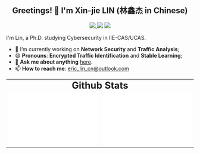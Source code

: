 <h2 align="center"> Greetings! 👋 I'm Xin-jie LIN (林鑫杰 in Chinese) </h2>

<p align="center">
  <a href="https://github.com/linwhitehat">
    <img src="https://img.shields.io/badge/dynamic/json?label=GitHub&query=%24.data.totalSubs&url=https%3A%2F%2Fapi.spencerwoo.com%2Fsubstats%2F%3Fsource%3Dgithub%26queryKey%3Dlinwhitehat&labelColor=grey&color=181717&logo=github&longCache=true&style=flat-square&suffix=%20Followers">
  </a>
  <img src="https://visitor-badge.glitch.me/badge?page_id=linwhitehat">
  <img src="https://img.shields.io/badge/D.Cs.-Univ.%20CAS%20(2018--now)-brightgreen?style=flat-square&color=181717&labelColor=499DF1">
</p>
  
I'm Lin, a Ph.D. studying Cybersecurity in IIE-CAS/UCAS.

<!--
### Hi there, welcome to Lin! 👋 

**Loyalsoldier/Loyalsoldier** is a ✨ _special_ ✨ repository because its `README.md` (this file) appears on your GitHub profile.

Here are some ideas to get you started:

- 🔭 I’m currently working on ...
- 🌱 I’m currently learning ...
- 👯 I’m looking to collaborate on ...
- 🤔 I’m looking for help with ...
- 💬 Ask me about ...
- 📫 How to reach me: ...
- 😄 Pronouns: ...
- ⚡ Fun fact: ...
-->

- 🔭 I’m currently working on **Network Security** and **Traffic Analysis**;
- 😄 **Pronouns**: **Encrypted Traffic Identification** and **Stable Learning**;
- 💬 **Ask me about anything** [here](https://github.com/linwhitehat/linwhitehat/issues).
- 📫 **How to reach me**: [eric_lin_cn@outlook.com](mailto:eric_lin_cn@outlook.com)

<table style="border:none;font-size:0.92em;">  
  <tr>
    <td style="border:none;" align="center" colspan=2>
    <font style="font-size:25px"><strong> Github Stats </strong></font>
    </td>
  </tr>
  <tr>
  <td style="border:none;" align="center">
  <img src="https://raw.githubusercontent.com/linwhitehat/github-stats-transparent/output/generated/overview.svg">
  </td>
  <td style="border:none;" align="center">
  <img src="https://raw.githubusercontent.com/linwhitehat/github-stats-transparent/output/generated/languages.svg">
  </td>
  </tr>
</table>

<!--
<a href="https://github.com/anuraghazra/github-readme-stats">
  <img align="right" src="https://github-readme-stats.anuraghazra1.vercel.app/api?username=linwhitehat&show_icons=true&include_all_commits=true&theme=prussian" alt="Lin's github stats" />
</a>
-->

<!--
<a href="https://github.com/anuraghazra/github-readme-stats">
  <img align="center" src="https://github-readme-stats.anuraghazra1.vercel.app/api?username=linwhitehat&show_icons=true&include_all_commits=true&bg_color=26,FFF3B0,97ABFF&icon_color=123597&title_color=3813C2&text_color=123597" alt="Lin's github stats" />
</a>
-->

<!--
  <a href="https://github.com/anuraghazra/github-readme-stats">
    <img align="center" src="https://github-readme-stats.anuraghazra1.vercel.app/api/top-langs/?username=linwhitehat&layout=compact&theme=prussian" />
  </a>
-->
